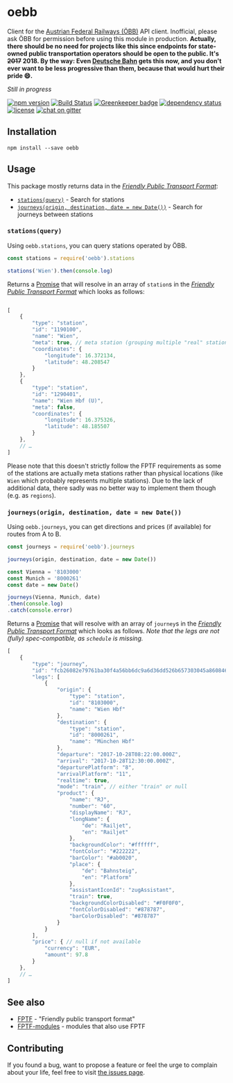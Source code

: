 # oebb

Client for the [Austrian Federal Railways (ÖBB)](https://oebb.at/) API client. Inofficial, please ask ÖBB for permission before using this module in production. **Actually, there should be no need for projects like this since endpoints for state-owned public transportation operators should be open to the public. It's ~~2017~~ 2018. By the way: Even [Deutsche Bahn](http://www.bahn.de/) gets this now, and you don't ever want to be less progressive than them, because that would hurt their pride 😄.**

*Still in progress*

[![npm version](https://img.shields.io/npm/v/oebb.svg)](https://www.npmjs.com/package/oebb)
[![Build Status](https://travis-ci.org/juliuste/oebb.svg?branch=master)](https://travis-ci.org/juliuste/oebb)
[![Greenkeeper badge](https://badges.greenkeeper.io/juliuste/oebb.svg)](https://greenkeeper.io/)
[![dependency status](https://img.shields.io/david/juliuste/oebb.svg)](https://david-dm.org/juliuste/oebb)
[![license](https://img.shields.io/github/license/juliuste/oebb.svg?style=flat)](LICENSE)
[![chat on gitter](https://badges.gitter.im/juliuste.svg)](https://gitter.im/juliuste)

## Installation

```shell
npm install --save oebb
```

## Usage

This package mostly returns data in the [*Friendly Public Transport Format*](https://github.com/public-transport/friendly-public-transport-format):

- [`stations(query)`](#stationsquery) - Search for stations
- [`journeys(origin, destination, date = new Date())`](#journeysorigin-destination-date--new-date) - Search for journeys between stations

### `stations(query)`

Using `oebb.stations`, you can query stations operated by ÖBB.

```js
const stations = require('oebb').stations

stations('Wien').then(console.log)
```

Returns a [Promise](https://developer.mozilla.org/en-US/docs/Web/JavaScript/Reference/Global_Objects/promise) that will resolve in an array of `station`s in the [*Friendly Public Transport Format*](https://github.com/public-transport/friendly-public-transport-format) which looks as follows:

```js

[
    {
        "type": "station",
        "id": "1190100",
        "name": "Wien",
        "meta": true, // meta station (grouping multiple "real" stations)
        "coordinates": {
            "longitude": 16.372134,
            "latitude": 48.208547
        }
    },
    {
        "type": "station",
        "id": "1290401",
        "name": "Wien Hbf (U)",
        "meta": false,
        "coordinates": {
            "longitude": 16.375326,
            "latitude": 48.185507
        }
    },
    // …
]
```

Please note that this doesn't strictly follow the FPTF requirements as some of the stations are actually meta stations rather than physical locations (like `Wien` which probably represents multiple stations). Due to the lack of additional data, there sadly was no better way to implement them though (e.g. as `regions`).

### `journeys(origin, destination, date = new Date())`

Using `oebb.journeys`, you can get directions and prices (if available) for routes from A to B.

```js
const journeys = require('oebb').journeys

journeys(origin, destination, date = new Date())

const Vienna = '8103000'
const Munich = '8000261'
const date = new Date()

journeys(Vienna, Munich, date)
.then(console.log)
.catch(console.error)
```

Returns a [Promise](https://developer.mozilla.org/en-US/docs/Web/JavaScript/Reference/Global_Objects/promise) that will resolve with an array of `journey`s in the [*Friendly Public Transport Format*](https://github.com/public-transport/friendly-public-transport-format) which looks as follows.
*Note that the legs are not (fully) spec-compatible, as `schedule` is missing.*

```js
[
    {
        "type": "journey",
        "id": "fcb26082e79761ba30f4a56bb6dc9a6d36dd526b657303045a8608467d5a9f5e",
        "legs": [
            {
                "origin": {
                    "type": "station",
                    "id": "8103000",
                    "name": "Wien Hbf"
                },
                "destination": {
                    "type": "station",
                    "id": "8000261",
                    "name": "München Hbf"
                },
                "departure": "2017-10-28T08:22:00.000Z",
                "arrival": "2017-10-28T12:30:00.000Z",
                "departurePlatform": "8",
                "arrivalPlatform": "11",
                "realtime": true,
                "mode": "train", // either "train" or null
                "product": {
                    "name": "RJ",
                    "number": "60",
                    "displayName": "RJ",
                    "longName": {
                        "de": "Railjet",
                        "en": "Railjet"
                    },
                    "backgroundColor": "#ffffff",
                    "fontColor": "#222222",
                    "barColor": "#ab0020",
                    "place": {
                        "de": "Bahnsteig",
                        "en": "Platform"
                    },
                    "assistantIconId": "zugAssistant",
                    "train": true,
                    "backgroundColorDisabled": "#F0F0F0",
                    "fontColorDisabled": "#878787",
                    "barColorDisabled": "#878787"
                }
            }
        ],
        "price": { // null if not available
            "currency": "EUR",
            "amount": 97.8
        }
    },
    // …
]
```

## See also

- [FPTF](https://github.com/public-transport/friendly-public-transport-format) - "Friendly public transport format"
- [FPTF-modules](https://github.com/public-transport/friendly-public-transport-format/blob/master/modules.md) - modules that also use FPTF


## Contributing

If you found a bug, want to propose a feature or feel the urge to complain about your life, feel free to visit [the issues page](https://github.com/juliuste/oebb/issues).
